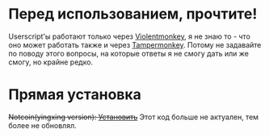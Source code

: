 # Перед использованием, прочтите!
Userscript'ы работают только через [Violentmonkey](https://violentmonkey.github.io/get-it/), я не знаю то - что оно может работать также и через [Tampermonkey](https://www.tampermonkey.net/). Потому не задавайте по поводу этого вопросы, на которые ответы я не смогу дать или же смогу, но крайне редко.

# Прямая установка
~~Notcoin(yingxing version): [Установить](https://github.com/NoExtbhite/.github/raw/main/userscripts/notcoin_yingxing.user.js)~~ Этот код больше не актуален, тем более не обновлял.
